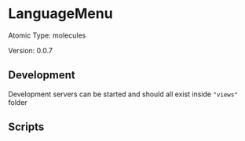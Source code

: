 # LanguageMenu

Atomic Type: molecules

Version: 0.0.7

## Development

Development servers can be started and should all exist inside `"views"` folder

## Scripts
